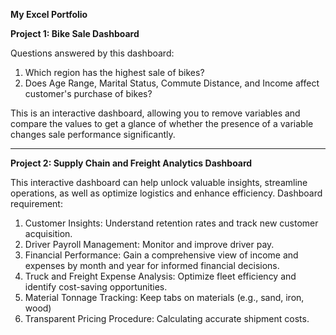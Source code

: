 <strong>My Excel Portfolio</strong> 

<strong>Project 1: Bike Sale Dashboard </strong>

Questions answered by this dashboard: 
1. Which region has the highest sale of bikes?
2. Does Age Range, Marital Status, Commute Distance, and Income affect customer's purchase of bikes?

This is an interactive dashboard, allowing you to remove variables and compare the values to get a glance of whether the presence of a variable changes sale performance significantly.


---------------------------------------------------------------------
<strong>Project 2: Supply Chain and Freight Analytics Dashboard</strong>

This interactive dashboard can help unlock valuable insights, streamline operations, as well as optimize logistics and enhance efficiency.
Dashboard requirement: 
1. Customer Insights: Understand retention rates and track new customer acquisition.
2. Driver Payroll Management: Monitor and improve driver pay.
3. Financial Performance: Gain a comprehensive view of income and expenses by month and year for informed financial decisions.
4. Truck and Freight Expense Analysis: Optimize fleet efficiency and identify cost-saving opportunities.
5. Material Tonnage Tracking: Keep tabs on materials (e.g., sand, iron, wood)
6. Transparent Pricing Procedure: Calculating accurate shipment costs.
